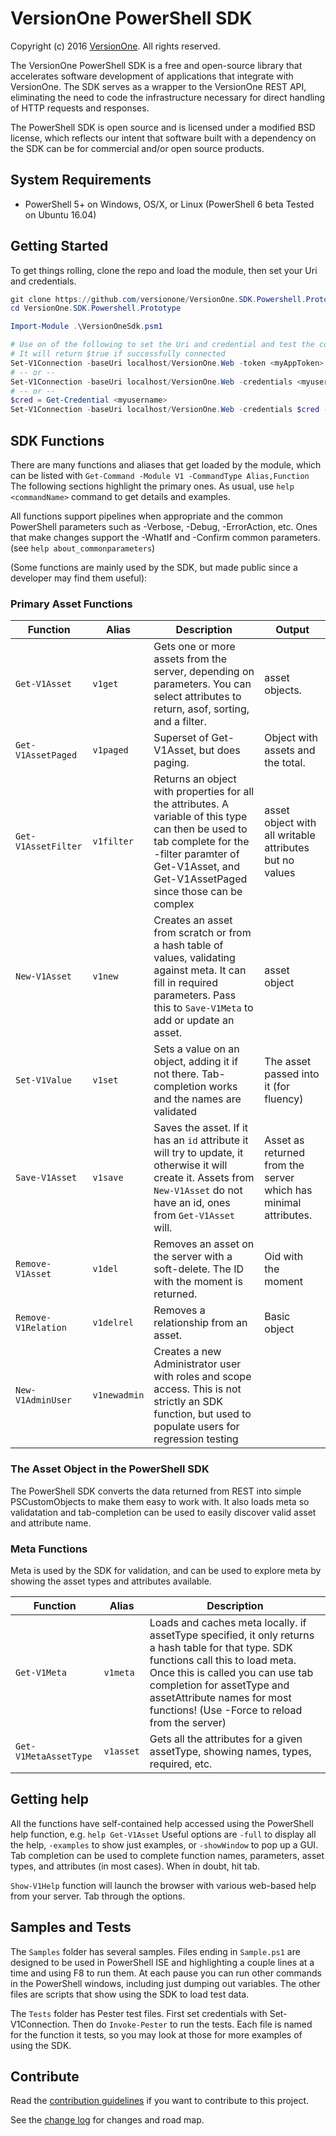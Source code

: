 # VersionOne PowerShell SDK 
Copyright (c) 2016 [VersionOne](http://versionone.com/).
All rights reserved.

The VersionOne PowerShell SDK is a free and open-source library that accelerates software development of applications that integrate with VersionOne. The SDK serves as a wrapper to the VersionOne REST API, eliminating the need to code the infrastructure necessary for direct handling of HTTP requests and responses.

The PowerShell SDK is open source and is licensed under a modified BSD license, which reflects our intent that software built with a dependency on the SDK can be for commercial and/or open source products.

## System Requirements
* PowerShell 5+ on Windows, OS/X, or Linux (PowerShell 6 beta Tested on Ubuntu 16.04)

## Getting Started
To get things rolling, clone the repo and load the module, then set your Uri and credentials.

```Powershell
git clone https://github.com/versionone/VersionOne.SDK.Powershell.Prototype.git
cd VersionOne.SDK.Powershell.Prototype

Import-Module .\VersionOneSdk.psm1

# Use on of the following to set the Uri and credential and test the connection
# It will return $true if successfully connected
Set-V1Connection -baseUri localhost/VersionOne.Web -token <myAppToken> -Test
# -- or --
Set-V1Connection -baseUri localhost/VersionOne.Web -credentials <myusername> -Test
# -- or --
$cred = Get-Credential <myusername>
Set-V1Connection -baseUri localhost/VersionOne.Web -credentials $cred -Test
```

## SDK Functions 
There are many functions and aliases that get loaded by the module, which can be listed with ```Get-Command -Module V1 -CommandType Alias,Function``` The following sections highlight the primary ones.  As usual, use ```help <commandName>``` command to get details and examples.  

All functions support pipelines when appropriate and the common PowerShell parameters such as -Verbose, -Debug, -ErrorAction, etc. Ones that make changes support the -WhatIf and -Confirm common parameters. (see ```help about_commonparameters```) 

(Some functions are mainly used by the SDK, but made public since a developer may find them useful):

### Primary Asset Functions

| Function                | Alias | Description | Output |
|-------------------------|-------|-------------|--------|
|`Get-V1Asset`| `v1get` | Gets one or more assets from the server, depending on parameters.  You can select attributes to return, asof, sorting, and a filter.| asset objects. |
|`Get-V1AssetPaged`| `v1paged` | Superset of Get-V1Asset, but does paging. | Object with assets and the total. | 
|`Get-V1AssetFilter`| `v1filter` | Returns an object with properties for all the attributes.  A variable of this type can then be used to tab complete for the -filter paramter of Get-V1Asset, and Get-V1AssetPaged since those can be complex| asset object with all writable attributes but no values |
|`New-V1Asset`| `v1new` | Creates an asset from scratch or from a hash table of values, validating against meta.  It can fill in required parameters.  Pass this to ```Save-V1Meta``` to add or update an asset. | asset object |
|`Set-V1Value`| `v1set` | Sets a value on an object, adding it if not there.  Tab-completion works and the names are validated | The asset passed into it (for fluency) |
|`Save-V1Asset`| `v1save` | Saves the asset.  If it has an ```id``` attribute it will try to update, it otherwise it will create it.  Assets from ```New-V1Asset``` do not have an id, ones from ```Get-V1Asset``` will. | Asset as returned from the server which has minimal attributes. |
|`Remove-V1Asset`| `v1del` | Removes an asset on the server with a soft-delete.  The ID with the moment is returned. | Oid with the moment |
|`Remove-V1Relation`| `v1delrel` | Removes a relationship from an asset. | Basic object |
|`New-V1AdminUser`| `v1newadmin` | Creates a new Administrator user with roles and scope access.  This is not strictly an SDK function, but used to populate users for regression testing ||

### The Asset Object in the PowerShell SDK
The PowerShell SDK converts the data returned from REST into simple PSCustomObjects to make them easy to work with.  It also loads meta so validatation and tab-completion can be used to easily discover valid asset and attribute name.

### Meta Functions
Meta is used by the SDK for validation, and can be used to explore meta by showing the asset types and attributes available. 

| Function                | Alias | Description |
|-------------------------|-------|-------------|
|`Get-V1Meta`| `v1meta` | Loads and caches meta locally.  if assetType specified, it only returns a hash table for that type.  SDK functions call this to load meta.  Once this is called you can use tab completion for assetType and assetAttribute names for most functions! (Use -Force to reload from the server)|
|`Get-V1MetaAssetType`| `v1asset` | Gets all the attributes for a given assetType, showing names, types, required, etc. |

## Getting help
All the functions have self-contained help accessed using the PowerShell help function, e.g. ```help Get-V1Asset```  Useful options are ```-full``` to display all the help, ```-examples``` to show just examples, or ```-showWindow``` to pop up a GUI.  Tab completion can be used to complete function names, parameters, asset types, and attributes (in most cases).  When in doubt, hit tab.

```Show-V1Help``` function will launch the browser with various web-based help from your server.  Tab through the options.

## Samples and Tests
The `Samples` folder has several samples. Files ending in `Sample.ps1` are designed to be used in PowerShell ISE and highlighting a couple lines at a time and using F8 to run them.  At each pause you can run other commands in the PowerShell windows, including just dumping out variables.  The other files are scripts that show using the SDK to load test data.

The `Tests` folder has Pester test files.  First set credentials with Set-V1Connection.  Then do ``Invoke-Pester`` to run the tests.  Each file is named for the function it tests, so you may look at those for more examples of using the SDK. 

## Contribute
Read the [contribution guidelines](CONTRIBUTING.md) if you want to contribute to this project.

See the [change log](CHANGELOG.md) for changes and road map.

